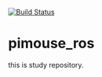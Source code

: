 [![Build Status](https://travis-ci.org/kentokura/raspimouse_ros.svg?branch=master)](https://travis-ci.org/kentokura/raspimouse_ros)
# pimouse_ros
this is study repository.
